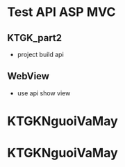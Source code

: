 # Test API ASP MVC
## KTGK_part2
- project build api
## WebView
- use api show view
# KTGKNguoiVaMay
# KTGKNguoiVaMay
